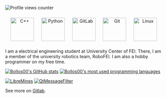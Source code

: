 ![Profile views counter](https://komarev.com/ghpvc/?username=Bollos00&&style=flat-square)  

<div align="center">  
<img style="margin: 10px" src="https://profilinator.rishav.dev/skills-assets/cplusplus-original.svg" alt="C++" height="75" />  
<img style="margin: 10px" src="https://profilinator.rishav.dev/skills-assets/python-original.svg" alt="Python" height="75" />  
<img style="margin: 10px" src="https://profilinator.rishav.dev/skills-assets/gitlab.svg" alt="GitLab" height="75" />  
<img style="margin: 10px" src="https://profilinator.rishav.dev/skills-assets/git-scm-icon.svg" alt="Git" height="75" />  
<img style="margin: 10px" src="https://profilinator.rishav.dev/skills-assets/linux-original.svg" alt="Linux" height="75" />  
</div>

I am a electrical engineering student at University Center of FEI. There, I am a member of the university robotics team, RoboFEI. I am also a hobby programmer on my free time.

<!-- theme: title_color=63f995&text_color=ffffff&icon_color=f4fc11&bg_color=0c0877 -->

[![Bollos00's GitHub stats](https://github-readme-stats.vercel.app/api?username=Bollos00&show_icons=true&count_private=true&include_all_commits=true&title_color=63f995&text_color=ffffff&icon_color=f4fc11&bg_color=0c0877)](https://github.com/Bollos00)
[![Bollos00's most used programming languages](https://github-readme-stats.vercel.app/api/top-langs/?username=Bollos00&layout=compact&custom_title=Bollos00's%20Most%20Used%20Languages&count_private=true&title_color=63f995&text_color=ffffff&icon_color=f4fc11&bg_color=0c0877)](https://github.com/Bollos00)

[![LibreMines](https://github-readme-stats.vercel.app/api/pin/?username=Bollos00&repo=LibreMines&title_color=63f995&text_color=ffffff&icon_color=f4fc11&bg_color=0c0877)](https://github.com/Bollos00/LibreMines)
[![QtMessageFilter](https://github-readme-stats.vercel.app/api/pin/?username=Bollos00&repo=QtMessageFilter&title_color=63f995&text_color=ffffff&icon_color=f4fc11&bg_color=0c0877)](https://github.com/Bollos00/QtMessageFilter)

See more on [Gitlab](https://gitlab.com/Bollos00).
